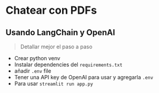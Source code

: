 # Chatear con PDFs

## Usando LangChain y OpenAI


> Detallar mejor el paso a paso


- Crear python venv
- Instalar dependencies del `requirements.txt`
- añadir `.env` file
- Tener una API key de OpenAI para usar y agregarla `.env`
- Para usar `streamlit run app.py`



